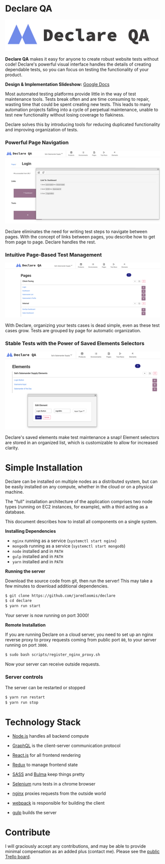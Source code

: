 # Declare QA

![Declare QA Logo](https://raw.githubusercontent.com/jaredloomis/declare/master/assets/dist/declare_logo_banner.png)

**Declare QA** makes it easy for anyone to create robust website tests without code!
Declare's powerful visual interface handles the details of creating dependable tests, so
you can focus on testing the functionality of your product.

**Design & Implementation Slideshow:** [Google Docs](https://docs.google.com/presentation/d/15bFoPJEJzJWeDyA1zzsxqcS4AooK2U5TPgiYnaC0LHM/edit?usp=sharing)

Most automated testing platforms provide little in the way of test maintenance tools. Tests
break often and are time consuming to repair, wasting time that could be spent creating new
tests. This leads to many automation projects falling into a cycle of perpetual maintenance,
unable to test new functionality without losing coverage to flakiness.

Declare solves this by introducing tools for reducing duplicated functionality and improving
organization of tests.

### Powerful Page Navigation

![Declare Page Link](https://raw.githubusercontent.com/jaredloomis/declare/master/assets/dist/screenshot_page_view_link.png)

Declare eliminates the need for writing test steps to navigate between pages. With the concept
of links between pages, you describe how to get from page to page. Declare handles the rest.

### Intuitive Page-Based Test Management

![Declare Page List](https://raw.githubusercontent.com/jaredloomis/declare/master/assets/dist/screenshot_page_list.png)

With Declare, organizing your tests cases is dead simple, even as these test cases grow. Tests
are grouped by page for automatic organization.

### Stable Tests with the Power of Saved Elements Selectors

![Declare Elements](https://raw.githubusercontent.com/jaredloomis/declare/master/assets/dist/screenshot_elements.png)

Declare's saved elements make test maintenance a snap! Element selectors are stored in an
organized list, which is customizable to allow for increased clarity.

# Simple Installation

Declare can be installed on multiple nodes as a distributed system, but can be
easily installed on any compute, whether in the cloud or on a physical machine.

The "full" installation architecture of the application comprises two node types
(running on EC2 instances, for example), with a third acting as a database.

This document describes how to install all components on a single system.

**Installing Dependencies**

- `nginx` running as a service (`systemctl start nginx`)
- `mongodb` running as a service (`systemctl start mongodb`)
- `node` installed and in `PATH`
- `gulp` installed and in `PATH`
- `yarn` installed and in `PATH`

**Running the server**

Download the source code from git, then run the server!
This may take a few minutes to download additional dependencies.

```bash
$ git clone https://github.com/jaredloomis/declare
$ cd declare
$ yarn run start
```

Your server is now running on port 3000!

**Remote Installation**

If you are running Declare on a cloud server, you need to set up
an nginx reverse proxy to proxy requests coming from public port
`80`, to your server running on port `3000`.

```bash
$ sudo bash scripts/register_nginx_proxy.sh
```

Now your server can receive outside requests.

### Server controls

The server can be restarted or stopped

```bash
$ yarn run restart
$ yarn run stop
```

# Technology Stack

- [Node.js](https://nodejs.org/) handles all backend compute
- [GraphQL](https://graphql.org/) is the client-server communication protocol

- [React.js](https://reactjs.org/) for all frontend rendering
- [Redux](https://redux.js.org/) to manage frontend state
- [SASS](https://sass-lang.com/) and [Bulma](https://bulma.io/) keep things pretty

- [Selenium](https://www.seleniumhq.org/) runs tests in a chrome browser
- [nginx](https://www.nginx.org/) proxies requests from the outside world
- [webpack](https://gulpjs.com/) is responsible for building the client
- [gulp](https://gulpjs.com/) builds the server

# Contribute

I will graciously accept any contributions, and may be able to provide minimal
compensation as an added plus (contact me). Please see the
[public Trello board](https://trello.com/b/8rqPTLFl/declare).
